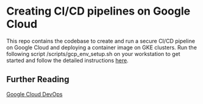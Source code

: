 
# Creating CI/CD pipelines on Google Cloud

This repo contains the codebase to create and run a secure CI/CD pipeline on Google Cloud and deploying a container image on GKE clusters.
Run the following script /scripts/gcp_env_setup.sh on your workstation to get started and follow the detailed instructions [here](https://cloud.google.com/blog/products/devops-sre/devsecops-and-cicd-using-google-cloud-built-in-services).

## Further Reading

[Google Cloud DevOps](https://cloud.google.com/devops)

<END>
